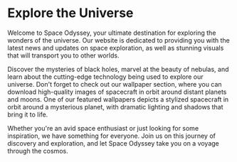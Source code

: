 <!--font:Poppins-->

# Explore the Universe

Welcome to Space Odyssey, your ultimate destination for exploring the wonders of the universe. Our website is dedicated to providing you with the latest news and updates on space exploration, as well as stunning visuals that will transport you to other worlds.

Discover the mysteries of black holes, marvel at the beauty of nebulas, and learn about the cutting-edge technology being used to explore our universe. Don't forget to check out our wallpaper section, where you can download high-quality images of spacecraft in orbit around distant planets and moons. One of our featured wallpapers depicts a stylized spacecraft in orbit around a mysterious planet, with dramatic lighting and shadows that bring it to life.

Whether you're an avid space enthusiast or just looking for some inspiration, we have something for everyone. Join us on this journey of discovery and exploration, and let Space Odyssey take you on a voyage through the cosmos.

<!--

Write me markdown content of website with wallpaper:

"A stylized depiction of a spacecraft in orbit around a distant planet or moon, with dramatic lighting and shadows."

The header of the page should not be copy of the text but rather a real content of the website which is using this wallpaper.


---


# Space Odyssey: Explore the Unknown

Welcome to Space Odyssey, your gateway to the unknown depths of space. Our website is dedicated to providing you with the latest news and updates on space exploration, as well as stunning visuals that will take your breath away.

As you explore our site, be sure to check out our wallpaper section, where you can download high-quality images of a spacecraft in orbit around distant planets and moons. Our featured wallpaper depicts a stylized spacecraft in orbit around a mysterious planet, with dramatic lighting and shadows that will transport you to another world.

Whether you're an avid space enthusiast or just looking for some inspiration, our wallpapers are sure to ignite your imagination and spark your curiosity about the vast expanse of the universe. So what are you waiting for? Start your journey today and discover the wonders of space with Space Odyssey.


---


Heading is too long, rewrite whole content.


---


# Explore the Wonders of Space with Space Odyssey

Welcome to Space Odyssey, your ultimate destination for all things space-related. Our website is dedicated to providing you with the latest news and updates on space exploration, as well as stunning visuals that will transport you to other worlds.

As you browse our site, be sure to check out our wallpaper section, where you can download high-quality images of spacecraft in orbit around distant planets and moons. One of our featured wallpapers depicts a stylized spacecraft in orbit around a mysterious planet, with dramatic lighting and shadows that bring it to life.

Our goal is to inspire and educate people about the wonders of space, from the mysteries of black holes to the beauty of nebulas. Whether you're an avid space enthusiast or just looking for some inspiration, we have something for everyone.

So join us on this journey of discovery and exploration, and let Space Odyssey take you on a voyage through the cosmos.


---


Heading is too long, rewrite whole content.


---


# Discover the Wonders of Space with Space Odyssey

Welcome to Space Odyssey, your ultimate destination for all things space-related. Our website is dedicated to providing you with the latest news and updates on space exploration, as well as stunning visuals that will transport you to other worlds.

Explore our site to learn about the mysteries of black holes, the beauty of nebulas, and the cutting-edge technology being used to explore our universe. Be sure to check out our wallpaper section, where you can download high-quality images of spacecraft in orbit around distant planets and moons. One of our featured wallpapers depicts a stylized spacecraft in orbit around a mysterious planet, with dramatic lighting and shadows that bring it to life.

Whether you're an avid space enthusiast or just looking for some inspiration, we have something for everyone. Join us on this journey of discovery and exploration, and let Space Odyssey take you on a voyage through the cosmos.


---


Heading is too long, rewrite whole content.


---


# Explore the Universe with Space Odyssey

Welcome to Space Odyssey, your ultimate destination for exploring the wonders of the universe. Our website is dedicated to providing you with the latest news and updates on space exploration, as well as stunning visuals that will transport you to other worlds.

Discover the mysteries of black holes, marvel at the beauty of nebulas, and learn about the cutting-edge technology being used to explore our universe. Don't forget to check out our wallpaper section, where you can download high-quality images of spacecraft in orbit around distant planets and moons. One of our featured wallpapers depicts a stylized spacecraft in orbit around a mysterious planet, with dramatic lighting and shadows that bring it to life.

Whether you're an avid space enthusiast or just looking for some inspiration, we have something for everyone. Join us on this journey of discovery and exploration, and let Space Odyssey take you on a voyage through the cosmos.


---


Write me a Google font which is best fitting for the website.

Pick from the list:
- Montserrat
- Alegreya
- Poppins
- IBM Plex Sans
- Great Vibes
- Inter
- Exo 2
- Roboto
- Futura
- Raleway
- Dancing Script
- Barlow Condensed
- Open Sans
- Orbitron
- Lobster
- Lato
- Playfair Display


Write just the font name nothing else.


---


Poppins

-->
